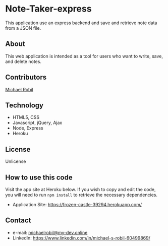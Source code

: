 # Note-Taker-express
 This application use an express backend and save and retrieve note data from a JSON file.

## About
This web application is intended as a tool for users who want to write, save, and delete notes.

## Contributors
[Michael Robil](https://github.com/michaelrobil)

## Technology
- HTML5, CSS
- Javascript, jQuery, Ajax
- Node, Express
- Heroku

## License
Unlicense

## How to use this code
Visit the app site at Heroku below. If you wish to copy and edit the code, you will need to run ```npm install``` to retrieve the necessary dependencies.
- Application Site: https://frozen-castle-39294.herokuapp.com/

## Contact

- e-mail: michaelrobil@my-dev.online
- LinkedIn: https://www.linkedin.com/in/michael-s-robil-60499869/
